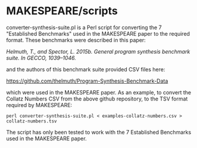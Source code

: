 # MAKESPEARE/scripts

converter-synthesis-suite.pl is a Perl script for converting the 7 "Established Benchmarks" used in the MAKESPEARE paper to the required format.  These benchmarks were described in this paper:

*Helmuth, T., and Spector, L. 2015b. General program synthesis benchmark suite. In GECCO, 1039–1046.*

and the authors of this benchmark suite provided CSV files here:

<https://github.com/thelmuth/Program-Synthesis-Benchmark-Data>

which were used in the MAKESPEARE paper.  As an example, to convert the Collatz Numbers CSV from the above github repository, to the TSV format required by MAKESPEARE:

```
perl converter-synthesis-suite.pl < examples-collatz-numbers.csv > collatz-numbers.tsv
```

The script has only been tested to work with the 7 Established Benchmarks used in the MAKESPEARE paper.
